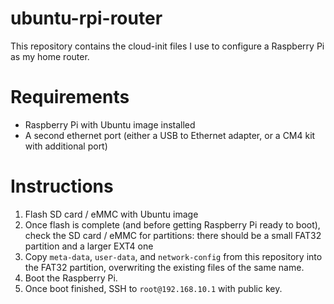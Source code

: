 # ubuntu-rpi-router
This repository contains the cloud-init files I use to configure a Raspberry Pi as my home router.

# Requirements
- Raspberry Pi with Ubuntu image installed
- A second ethernet port (either a USB to Ethernet adapter, or a CM4 kit with additional port)

# Instructions
1. Flash SD card / eMMC with Ubuntu image
2. Once flash is complete (and before getting Raspberry Pi ready to boot), check the SD card / eMMC for partitions: there should be a small FAT32 partition and a larger EXT4 one
3. Copy `meta-data`, `user-data`, and `network-config` from this repository into the FAT32 partition, overwriting the existing files of the same name.
4. Boot the Raspberry Pi.
5. Once boot finished, SSH to `root@192.168.10.1` with public key.
